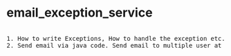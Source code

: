 # email_exception_service

<pre>

1. How to write Exceptions, How to handle the exception etc.
2. Send email via java code. Send email to multiple user at a time.

<code>

